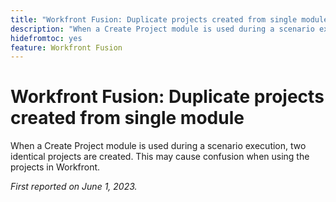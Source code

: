 ```yaml
---
title: "Workfront Fusion: Duplicate projects created from single module"
description: "When a Create Project module is used during a scenario execution, two identical projects are created. This may cause confusion when using the projects in Workfront."
hidefromtoc: yes
feature: Workfront Fusion
---
```


# Workfront Fusion: Duplicate projects created from single module

<!--Fusion, WF TOCs-->

When a Create Project module is used during a scenario execution, two identical projects are created. This may cause confusion when using the projects in Workfront.

_First reported on June 1, 2023._
